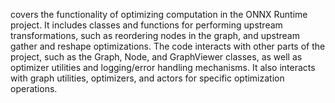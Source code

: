 covers the functionality of optimizing computation in the ONNX Runtime project. It includes classes and functions for performing upstream transformations, such as reordering nodes in the graph, and upstream gather and reshape optimizations. The code interacts with other parts of the project, such as the Graph, Node, and GraphViewer classes, as well as optimizer utilities and logging/error handling mechanisms. It also interacts with graph utilities, optimizers, and actors for specific optimization operations.